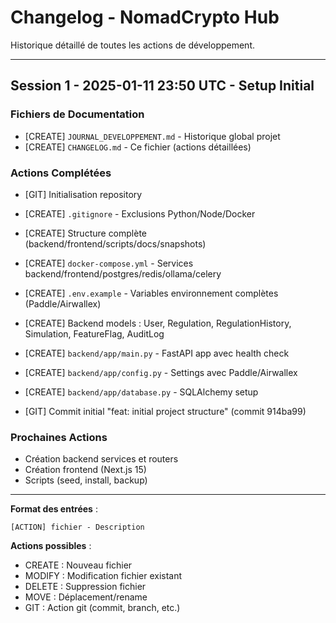 # Changelog - NomadCrypto Hub

Historique détaillé de toutes les actions de développement.

---

## Session 1 - 2025-01-11 23:50 UTC - Setup Initial

### Fichiers de Documentation
- [CREATE] `JOURNAL_DEVELOPPEMENT.md` - Historique global projet
- [CREATE] `CHANGELOG.md` - Ce fichier (actions détaillées)

### Actions Complétées
- [GIT] Initialisation repository
- [CREATE] `.gitignore` - Exclusions Python/Node/Docker
- [CREATE] Structure complète (backend/frontend/scripts/docs/snapshots)
- [CREATE] `docker-compose.yml` - Services backend/frontend/postgres/redis/ollama/celery
- [CREATE] `.env.example` - Variables environnement complètes (Paddle/Airwallex)

- [CREATE] Backend models : User, Regulation, RegulationHistory, Simulation, FeatureFlag, AuditLog
- [CREATE] `backend/app/main.py` - FastAPI app avec health check
- [CREATE] `backend/app/config.py` - Settings avec Paddle/Airwallex
- [CREATE] `backend/app/database.py` - SQLAlchemy setup
- [GIT] Commit initial "feat: initial project structure" (commit 914ba99)

### Prochaines Actions
- Création backend services et routers
- Création frontend (Next.js 15)
- Scripts (seed, install, backup)

---

**Format des entrées** :
```
[ACTION] fichier - Description
```

**Actions possibles** :
- CREATE : Nouveau fichier
- MODIFY : Modification fichier existant
- DELETE : Suppression fichier
- MOVE : Déplacement/rename
- GIT : Action git (commit, branch, etc.)

